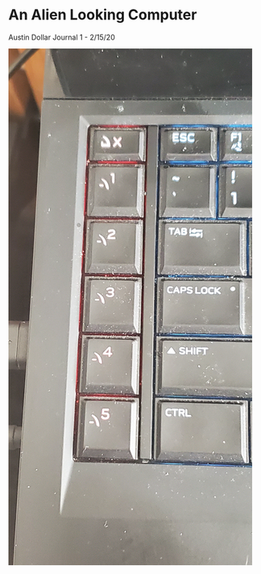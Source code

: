 # An Alien Looking Computer
Austin Dollar Journal 1 - 2/15/20

![picture of my keyboard](assets/keyboardalienware.jpg "Picture of My Keyboard")

